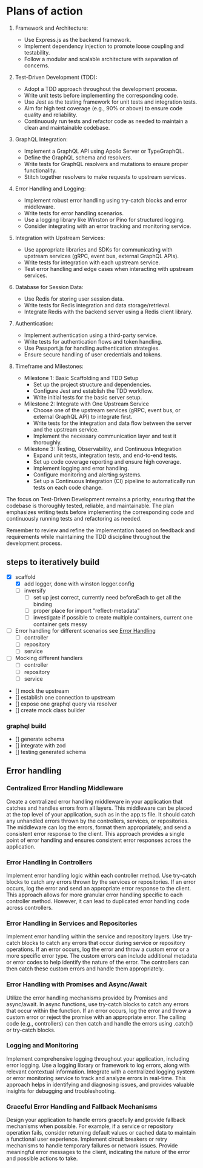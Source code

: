 # Plans of action

1. Framework and Architecture:

   - Use Express.js as the backend framework.
   - Implement dependency injection to promote loose coupling and testability.
   - Follow a modular and scalable architecture with separation of concerns.

2. Test-Driven Development (TDD):

   - Adopt a TDD approach throughout the development process.
   - Write unit tests before implementing the corresponding code.
   - Use Jest as the testing framework for unit tests and integration tests.
   - Aim for high test coverage (e.g., 90% or above) to ensure code quality and reliability.
   - Continuously run tests and refactor code as needed to maintain a clean and maintainable codebase.

3. GraphQL Integration:

   - Implement a GraphQL API using Apollo Server or TypeGraphQL.
   - Define the GraphQL schema and resolvers.
   - Write tests for GraphQL resolvers and mutations to ensure proper functionality.
   - Stitch together resolvers to make requests to upstream services.

4. Error Handling and Logging:

   - Implement robust error handling using try-catch blocks and error middleware.
   - Write tests for error handling scenarios.
   - Use a logging library like Winston or Pino for structured logging.
   - Consider integrating with an error tracking and monitoring service.

5. Integration with Upstream Services:

   - Use appropriate libraries and SDKs for communicating with upstream services (gRPC, event bus, external GraphQL APIs).
   - Write tests for integration with each upstream service.
   - Test error handling and edge cases when interacting with upstream services.

6. Database for Session Data:

   - Use Redis for storing user session data.
   - Write tests for Redis integration and data storage/retrieval.
   - Integrate Redis with the backend server using a Redis client library.

7. Authentication:

   - Implement authentication using a third-party service.
   - Write tests for authentication flows and token handling.
   - Use Passport.js for handling authentication strategies.
   - Ensure secure handling of user credentials and tokens.

8. Timeframe and Milestones:
   - Milestone 1: Basic Scaffolding and TDD Setup
     - Set up the project structure and dependencies.
     - Configure Jest and establish the TDD workflow.
     - Write initial tests for the basic server setup.
   - Milestone 2: Integrate with One Upstream Service
     - Choose one of the upstream services (gRPC, event bus, or external GraphQL API) to integrate first.
     - Write tests for the integration and data flow between the server and the upstream service.
     - Implement the necessary communication layer and test it thoroughly.
   - Milestone 3: Testing, Observability, and Continuous Integration
     - Expand unit tests, integration tests, and end-to-end tests.
     - Set up code coverage reporting and ensure high coverage.
     - Implement logging and error handling.
     - Configure monitoring and alerting systems.
     - Set up a Continuous Integration (CI) pipeline to automatically run tests on each code change.

The focus on Test-Driven Development remains a priority, ensuring that the codebase is thoroughly tested, reliable, and maintainable. The plan emphasizes writing tests before implementing the corresponding code and continuously running tests and refactoring as needed.

Remember to review and refine the implementation based on feedback and requirements while maintaining the TDD discipline throughout the development process.

## steps to iteratively build

- [x] scaffold
  - [x] add logger, done with winston logger.config
  - [ ] inversify
    - [ ] set up jest correct, currently need beforeEach to get all the binding
    - [ ] proper place for import "reflect-metadata"
    - [ ] investigate if possible to create multiple containers, current one container gets messy
- [ ] Error handling for different scenarios see [Error Handling](#error-handling)
  - [ ] controller
  - [ ] repository
  - [ ] service
- [ ] Mocking different handlers
  - [ ] controller
  - [ ] repository
  - [ ] service
- [] mock the upstream
- [] establish one connection to upstream
- [] expose one graphql query via resolver
- [] create mock class builder

### graphql build

- [] generate schema
- [] integrate with zod
- [] testing generated schema

## Error handling

### Centralized Error Handling Middleware

Create a centralized error handling middleware in your application that catches and handles errors from all layers.
This middleware can be placed at the top level of your application, such as in the app.ts file.
It should catch any unhandled errors thrown by the controllers, services, or repositories.
The middleware can log the errors, format them appropriately, and send a consistent error response to the client.
This approach provides a single point of error handling and ensures consistent error responses across the application.

### Error Handling in Controllers

Implement error handling logic within each controller method.
Use try-catch blocks to catch any errors thrown by the services or repositories.
If an error occurs, log the error and send an appropriate error response to the client.
This approach allows for more granular error handling specific to each controller method.
However, it can lead to duplicated error handling code across controllers.

### Error Handling in Services and Repositories

Implement error handling within the service and repository layers.
Use try-catch blocks to catch any errors that occur during service or repository operations.
If an error occurs, log the error and throw a custom error or a more specific error type.
The custom errors can include additional metadata or error codes to help identify the nature of the error.
The controllers can then catch these custom errors and handle them appropriately.

### Error Handling with Promises and Async/Await

Utilize the error handling mechanisms provided by Promises and async/await.
In async functions, use try-catch blocks to catch any errors that occur within the function.
If an error occurs, log the error and throw a custom error or reject the promise with an appropriate error.
The calling code (e.g., controllers) can then catch and handle the errors using .catch() or try-catch blocks.

### Logging and Monitoring

Implement comprehensive logging throughout your application, including error logging.
Use a logging library or framework to log errors, along with relevant contextual information.
Integrate with a centralized logging system or error monitoring service to track and analyze errors in real-time.
This approach helps in identifying and diagnosing issues, and provides valuable insights for debugging and troubleshooting.

### Graceful Error Handling and Fallback Mechanisms

Design your application to handle errors gracefully and provide fallback mechanisms when possible.
For example, if a service or repository operation fails, consider returning default values or cached data to maintain a functional user experience.
Implement circuit breakers or retry mechanisms to handle temporary failures or network issues.
Provide meaningful error messages to the client, indicating the nature of the error and possible actions to take.
